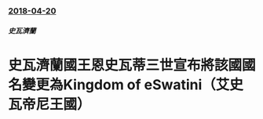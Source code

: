 ### [2018-04-20](/zh/news/2018/04/20/index.md)

##### 史瓦濟蘭
# 史瓦濟蘭國王恩史瓦蒂三世宣布將該國國名變更為Kingdom of eSwatini（艾史瓦帝尼王國）



